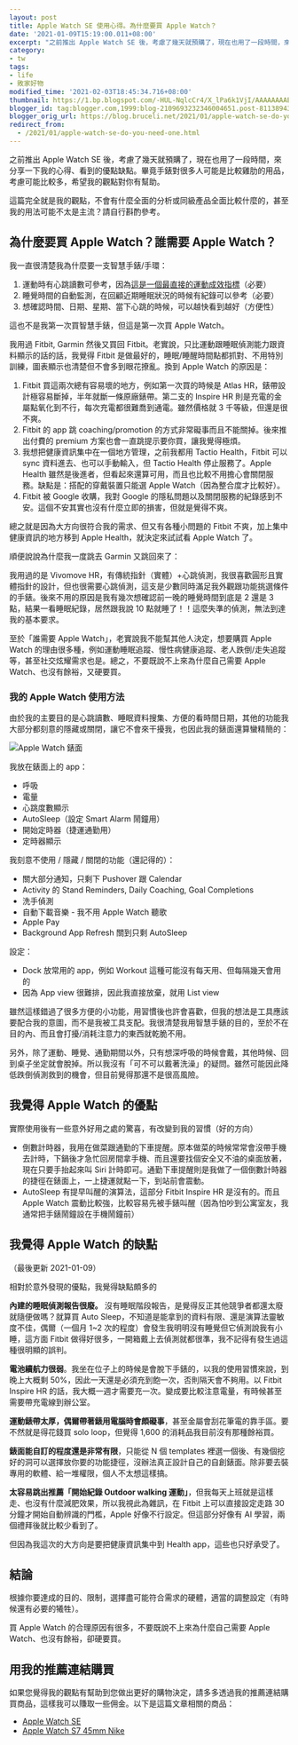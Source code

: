 ```yaml
---
layout: post
title: Apple Watch SE 使用心得。為什麼要買 Apple Watch？
date: '2021-01-09T15:19:00.011+08:00'
excerpt: "之前推出 Apple Watch SE 後，考慮了幾天就預購了，現在也用了一段時間，來分享一下我的心得、看到的優點缺點。畢竟手錶對很多人可能是比較雞肋的用品，考慮可能比較多，希望我的觀點對你有幫助。這篇完全就是我的觀點，不會有什麼全面的分析或同級產品全面比較什麼的，甚至我的用法可能不太是主流？請自行斟酌參考。"
category:
- tw
tags:
- life
- 敗家好物
modified_time: '2021-02-03T18:45:34.716+08:00'
thumbnail: https://1.bp.blogspot.com/-HUL-NqlcCr4/X_lPa6k1VjI/AAAAAAAAEbg/maclhomvKyYzWvk69l9Sj4TRfjx6Q7m9gCLcBGAsYHQ/s72-w400-c-h276/IMG_4247.png
blogger_id: tag:blogger.com,1999:blog-2109693232346004651.post-8113894348250233471
blogger_orig_url: https://blog.bruceli.net/2021/01/apple-watch-se-do-you-need-one.html
redirect_from:
  - /2021/01/apple-watch-se-do-you-need-one.html
---
```


之前推出 Apple Watch SE 後，考慮了幾天就預購了，現在也用了一段時間，來分享一下我的心得、看到的優點缺點。畢竟手錶對很多人可能是比較雞肋的用品，考慮可能比較多，希望我的觀點對你有幫助。

這篇完全就是我的觀點，不會有什麼全面的分析或同級產品全面比較什麼的，甚至我的用法可能不太是主流？請自行斟酌參考。

## 為什麼要買 Apple Watch？誰需要 Apple Watch？

我一直很清楚我為什麼要一支智慧手錶/手環：

1. 運動時有心跳讀數可參考，因為[這是一個最直接的運動成效指標](https://taiwan.chtsai.org/2017/01/03/yong_xin_yundong/?fbclid=IwAR3ZFTyojJzv1I0wI2TF-Mt_c2iMt_G_hKAK1mSoznUnrPtfuKfd4AqSKsU)（必要）
2. 睡覺時間的自動監測，在回顧近期睡眠狀況的時候有紀錄可以參考（必要）
3. 想確認時間、日期、星期、當下心跳的時候，可以越快看到越好（方便性）

這也不是我第一次買智慧手錶，但這是第一次買 Apple Watch。

我用過 Fitbit, Garmin 然後又買回 Fitbit。老實說，只比運動跟睡眠偵測能力跟資料顯示的話的話，我覺得 Fitbit 是做最好的，睡眠/睡醒時間點都抓對、不用特別訓練，圖表顯示也清楚但不會多到眼花撩亂。換到 Apple Watch 的原因是：

1. Fitbit 買這兩次總有容易壞的地方，例如第一次買的時候是 Atlas HR，錶帶設計極容易斷掉，半年就斷一條原廠錶帶。第二支的 Inspire HR 則是充電的金屬點氧化到不行，每次充電都很難喬到通電。雖然價格就 3 千等級，但還是很不爽。
2. Fitbit 的 app 跳 coaching/promotion 的方式非常礙事而且不能關掉。後來推出付費的 premium 方案也會一直跳提示要你買，讓我覺得極煩。
3. 我想把健康資訊集中在一個地方管理，之前我都用 Tactio Health，Fitbit 可以 sync 資料進去、也可以手動輸入，但 Tactio Health 停止服務了。Apple Health 雖然是後進者，但看起來還算可用，而且也比較不用擔心會關閉服務。缺點是：搭配的穿戴裝置只能選 Apple Watch（因為整合度才比較好）。
4. Fitbit 被 Google 收購，我對 Google 的隱私問題以及關閉服務的紀錄感到不安。這個不安其實也沒有什麼立即的損害，但就是覺得不爽。

總之就是因為大方向很符合我的需求、但又有各種小問題的 Fitbit 不爽，加上集中健康資訊的地方移到 Apple Health，就決定來試試看 Apple Watch 了。

順便說說為什麼我一度跳去 Garmin 又跳回來了：

我用過的是 Vivomove HR，有傳統指針（實體）+心跳偵測，我很喜歡圓形且實體指針的設計，但也很需要心跳偵測，這支是少數同時滿足我外觀跟功能挑選條件的手錶。後來不用的原因是我有幾次想確認前一晚的睡覺時間到底是 2 還是 3 點，結果一看睡眠紀錄，居然跟我說 10 點就睡了！！這麼失準的偵測，無法到達我的基本要求。

至於「誰需要 Apple Watch」，老實說我不能幫其他人決定，想要購買 Apple Watch 的理由很多種，例如運動睡眠追蹤、慢性病健康追蹤、老人跌倒/走失追蹤等，甚至社交炫耀需求也是。總之，不要既說不上來為什麼自己需要 Apple Watch、也沒有餘裕，又硬要買。

### 我的 Apple Watch 使用方法

由於我的主要目的是心跳讀數、睡眠資料搜集、方便的看時間日期，其他的功能我大部分都刻意的隱藏或關閉，讓它不會來干擾我，也因此我的錶面還算蠻精簡的：

![Apple Watch 錶面](https://1.bp.blogspot.com/-HUL-NqlcCr4/X_lPa6k1VjI/AAAAAAAAEbg/maclhomvKyYzWvk69l9Sj4TRfjx6Q7m9gCLcBGAsYHQ/w400-h276/IMG_4247.png)

我放在錶面上的 app：

- 呼吸
- 電量
- 心跳度數顯示
- AutoSleep（設定 Smart Alarm 鬧鐘用）
- 開始定時器（捷運通勤用）
- 定時器顯示

我刻意不使用 / 隱藏 / 關閉的功能（還記得的）：

- 關大部分通知，只剩下 Pushover 跟 Calendar
- Activity 的 Stand Reminders, Daily Coaching, Goal Completions
- 洗手偵測
- 自動下載音樂 - 我不用 Apple Watch 聽歌
- Apple Pay
- Background App Refresh 關到只剩 AutoSleep

設定：

- Dock 放常用的 app，例如 Workout 這種可能沒有每天用、但每隔幾天會用的
- 因為 App view 很難排，因此我直接放棄，就用 List view

雖然這樣錯過了很多方便的小功能，用習慣後也許會喜歡，但我的想法是工具應該要配合我的意圖，而不是我被工具支配。我很清楚我用智慧手錶的目的，至於不在目的內、而且會打擾/消耗注意力的東西就乾脆不用。

另外，除了運動、睡覺、通勤期間以外，只有想深呼吸的時候會戴，其他時候、回到桌子坐定就會脫掉。所以我沒有「可不可以戴著洗澡」的疑問。雖然可能因此降低跌倒偵測救到的機會，但目前覺得那還不是很高風險。

## 我覺得 Apple Watch 的優點

實際使用後有一些意外好用之處的驚喜，有改變到我的習慣（好的方向）

- 倒數計時器，我用在做菜跟通勤的下車提醒。原本做菜的時候常常會沒帶手機去計時，下鍋後才急忙回房間拿手機、而且還要找個安全又不油的桌面放著，現在只要手抬起來叫 Siri 計時即可。通勤下車提醒則是我做了一個倒數計時器的捷徑在錶面上，一上捷運就點一下，到站前會震動。
- AutoSleep 有提早叫醒的演算法，這部分 Fitbit Inspire HR 是沒有的。而且 Apple Watch 震動比較強，比較容易先被手錶叫醒（因為怕吵到公寓室友，我通常把手錶鬧鐘設在手機鬧鐘前）

## 我覺得 Apple Watch 的缺點

（最後更新 2021-01-09）

相對於意外發現的優點，我覺得缺點頗多的

**內建的睡眠偵測報告很廢。** 沒有睡眠階段報告，是覺得反正其他競爭者都還太廢就隨便做嗎？就算買 Auto Sleep，不知道是能拿到的資料有限、還是演算法靈敏度不佳，偶爾（一個月 1~2 次的程度）會發生我明明沒有睡覺但它偵測說我有小睡，這方面 Fitbit 做得好很多，一開箱戴上去偵測就都很準，我不記得有發生過這種很明顯的誤判。

**電池續航力很弱**。我坐在位子上的時候是會脫下手錶的，以我的使用習慣來說，到晚上大概剩 50%，因此一天還是必須充到飽一次，否則隔天會不夠用。以 Fitbit Inspire HR 的話，我大概一週才需要充一次。變成要比較注意電量，有時候甚至需要帶充電線到辦公室。

**運動錶帶太厚，偶爾帶著錶用電腦時會頗礙事**，甚至金屬會刮花筆電的靠手區。要不然就是得花錢買 solo loop，但覺得 1,600 的消耗品我目前沒有那種餘裕買。

**錶面能自訂的程度還是非常有限**，只能從 N 個 templates 裡選一個後、有幾個挖好的洞可以選擇放你要的功能捷徑，沒辦法真正設計自己的自創錶面。除非要去裝專用的軟體、給一堆權限，個人不太想這樣搞。

**太容易跳出推薦「開始紀錄 Outdoor walking 運動」**，但我每天上班就是這樣走、也沒有什麼減肥效果，所以我視此為雜訊，在 Fitbit 上可以直接設定走路 30 分鐘才開始自動辨識的門檻，Apple 好像不行設定。但這部分好像有 AI 學習，兩個禮拜後就比較少看到了。

但因為我這次的大方向是要把健康資訊集中到 Health app，這些也只好承受了。

## 結論

根據你要達成的目的、限制，選擇盡可能符合需求的硬體，適當的調整設定（有時候還有必要的犧牲）。

買 Apple Watch 的合理原因有很多，不要既說不上來為什麼自己需要 Apple Watch、也沒有餘裕，卻硬要買。

## 用我的推薦連結購買

如果您覺得我的觀點有幫助到您做出更好的購物決定，請多多透過我的推薦連結購買商品，這樣我可以賺取一些佣金。以下是這篇文章相關的商品：

- [Apple Watch SE](https://www.momoshop.com.tw/goods/GoodsDetail.jsp?i_code=9393396&Area=search&mdiv=403&oid=1_2&cid=index&kw=apple%20watch%20se%20&memid=6000018258&cid=apuad&oid=1&osm=league)
- [Apple Watch S7 45mm Nike](https://www.momoshop.com.tw/goods/GoodsDetail.jsp?i_code=9479897&Area=search&mdiv=403&oid=1_2&cid=index&kw=apple%20watch%20nike&memid=6000018258&cid=apuad&oid=1&osm=league)
